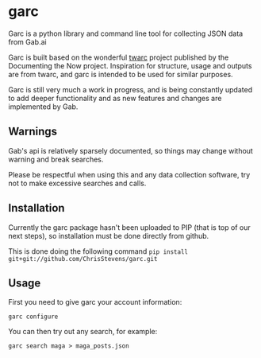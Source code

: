 garc
=====

Garc is a python library and command line tool for collecting JSON data from Gab.ai

Garc is built based on the wonderful [twarc](https://github.com/DocNow/twarc) project published by the Documenting the Now project. Inspiration for structure, usage and outputs are from twarc, and garc is intended to be used for similar purposes.

Garc is still very much a work in progress, and is being constantly updated to add deeper functionality and as new features and changes are implemented by Gab.


## Warnings

Gab's api is relatively sparsely documented, so things may change without warning and break searches.

Please be respectful when using this and any data collection software, try not to make excessive searches and calls.


## Installation

Currently the garc package hasn't been uploaded to PIP (that is top of our next steps), so installation must be done directly from github.

This is done doing the following command `pip install git+git://github.com/ChrisStevens/garc.git`


## Usage

First you need to give garc your account information:

    garc configure

You can then try out any search, for example:

    garc search maga > maga_posts.json

